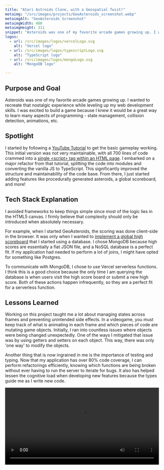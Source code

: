 ```yaml
---
title: "Atari Astroids Clone, with a Geospatial Twist!"
metaimg: "/src/images/projects/GeoAsteroids_screenshot.webp"
metaimgAlt: "GeoAsteroids Screenshot"
metaimgWidth: 400
metaimgHeight: 311
snippet: "Asteroids was one of my favorite arcade games growing up. I wanted to recreate that nostalgic experience while leveling up my web development skills."
logos:
  - url: /src/images/logos/vercelLogo.svg
    alt: "Vercel logo"
  - url: /src/images/logos/typescriptLogo.svg
    alt: "TypeScript logo"
  - url: /src/images/logos/mongoLogo.svg
    alt: "MongoDB logo"

---
```


## Purpose and Goal
Asteroids was one of my favorite arcade games growing up. I wanted to recreate that nostalgic experience while leveling up my web development skills. I was excited to build a game because I knew it would be a great way to learn many aspects of programming - state management, collision detection, animations, etc.

## Spotlight 
I started by following a [YouTube Tutorial](https://www.youtube.com/watch?v=H9CSWMxJx84&t=2s) to get the basic gameplay working. This initial version was not very maintainable, with all 700 lines of code crammed into a [single &lt;script&gt; tag within an HTML page](https://www.youtube.com/watch?v=H9CSWMxJx84). I embarked on a major refactor from that tutorial, splitting the code into modules and converting the vanilla JS to TypeScript. This significantly improved the structure and maintainability of the code base. From there, I just started adding features like procedurally generated asteroids, a global scoreboard, and more!

## Tech Stack Explanation
I avoided frameworks to keep things simple since most of the logic lies in the HTML5 canvas. I firmly believe that complexity should only be introduced when absolutely necessary.

For example, when I started GeoAsteroids, the scoring was done client-side in the browser. It was only when I wanted to [implement a global high scoreboard](https://github.com/jsolly/GeoAsteroids/issues/161) that I started using a database. I chose MongoDB because high scores are essentially a flat JSON file, and a NoSQL database is a perfect fit. If my application had needed to perform a lot of joins, I might have opted for something like Postgres.

To communicate with MongoDB, I chose to use Vercel serverless functions. I think this is a good choice because the only time I am querying the database is when users visit the high score board or submit a new high score. Both of these actions happen infrequently, so they are a perfect fit for a serverless function.

## Lessons Learned
Working on this project taught me a lot about managing states across frames and preventing unintended side effects. In a videogame, you must keep track of what is animating in each frame and which pieces of code are mutating game objects. Initially, I ran into countless issues where objects were being changed unexpectedly. One of the ways I mitigated that issue was by using getters and setters on each object. This way, there was only 'one way' to modify the objects.

Another thing that is now ingrained in me is the importance of testing and typing. Now that my application has over 80% code coverage, I can perform refactorings efficiently, knowing which functions are being broken without ever having to run the server to iterate for bugs. It also has helped lessen the cognitive load when developing new features because the types guide me as I write new code.

<video controls="" autoplay="" class="full-width-video">
  <source src="/src/videos/GeoAsteroids-playthrough.mp4" type="video/mp4">
</video>

<style>
.full-width-video {
  width: 100%;
}
</style>